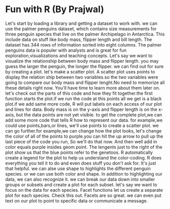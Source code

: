 # Fun with R (By Prajwal)

Let's start by loading a library and getting a dataset to work with. we can use the palmer penguins dataset, which contains size measurements for three penguin species
that live on the palmer Archipelago in Antarctica. This include data on stuff like body mass, flipper length and bill length. The dataset has 344 rows of information sorted
into eight columns. The palmer penguins data is populer with analysts and is great for fun exploration,visualizations and teaching concepts. Let's say we want to visualize the 
relationship between body mass and flipper length. you may guess the larger the penguin, the longer the flipper. we can find out for sure by creating a plot. let's make a scatter plot.
A scatter plot uses points to display the relation ship between two variables.so the two variables were going to compare our body mass and flipper lenght.No need to memorize all these details right now. You'll have time to learn more about them later on. let's check out the parts of this code and how they fit together.the first function starts the plot.if we run the code at this points all we get is a black plot.if we add same more code, R will put labels on each access of our plot and lines for data.
Body mass is on the y-axis and flipper length is on the x-axis, but the data points are not yet visible. to get the complete plot,we can add some more code that tells R how to represent our data. for example,we could use points,bars,or lines, we'll use points to create a scatter plot.
we can go further.for example,we can change how the plot looks, let's change the color of all of the points to purple.you can hit the up arrow to pull up the last piece of the code you run, So we'll do that now. And then well add in color equals purple insides geom point.
The lengents just to the right of the plot show us that the blue points refer to the genetoos. R automatically create a legend for the plot to help us understand the color-coding. R does everything you tell it to do and even does stuff you don't ask for. It's just that helpful.
we can alse use shape to highlights the different penguin species. or we can use both color and shape. In addition to highlighting our data, we can also recognize it. we can break our data down into smaller groups or subsets and create a plot for each subset.
let's say we want to focus on the data for each species. Facet functions let us create a separate plot for each species. Check this out. Facets are so great. we can even put text on our plot to point to specific data or communicate a message.
